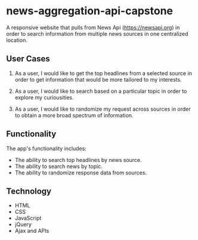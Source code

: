 # news-aggregation-api-capstone

A responsive website that pulls from News Api (https://newsapi.org) in order to search information from multiple news sources in one centralized location. 

## User Cases

1. As a user, I would like to get the top headlines from a selected source in order to get information that would be more tailored to my interests. 

2. As a user, I would like to search based on a particular topic in order to explore my curiousities. 

3. As a user, I would like to randomize my request across sources in order to obtain a more broad spectrum of information. 

## Functionality
The app's functionality includes:
* The ability to search top headlines by news source.
* The ability to search news by topic. 
* The ability to randomize response data from sources. 

## Technology
* HTML
* CSS
* JavaScript
* jQuery
* Ajax and APIs
